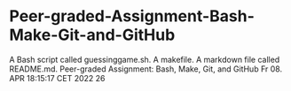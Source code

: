# Peer-graded-Assignment-Bash-Make-Git-and-GitHub
A Bash script called guessinggame.sh.  A makefile.  A markdown file called README.md.
Peer-graded Assignment: Bash, Make, Git, and GitHub
Fr 08. APR 18:15:17 CET 2022
26
